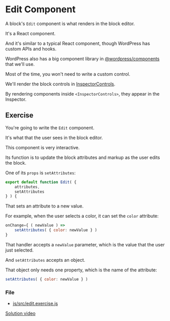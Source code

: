 # Edit Component

A block's `Edit` component is what renders in the block editor.

It's a React component.

And it's similar to a typical React component, though WordPress has custom APIs and hooks.

WordPress also has a big component library in [@wordpress/components](https://github.com/WordPress/gutenberg/tree/trunk/packages/components) that we'll use.

Most of the time, you won't need to write a custom control.

We'll render the block controls in [InspectorControls](https://github.com/WordPress/gutenberg/tree/57da3c91a166d917a2a9de98177be9c3dfe07ee5/packages/block-editor/src/components/inspector-controls).

By rendering components inside `<InspectorControls>`, they appear in the Inspector.

## Exercise

You're going to write the `Edit` component.

It's what that the user sees in the block editor.

This component is very interactive.

Its function is to update the block attributes and markup as the user edits the block.

One of its `props` is `setAttributes`:

```jsx
export default function Edit( {
    attributes,
    setAttributes
} ) {
```

That sets an attribute to a new value.

For example, when the user selects a color, it can set the `color` attribute:

```jsx
onChange={ ( newValue ) =>
	setAttributes( { color: newValue } )
}
```

That handler accepts a `newValue` parameter, which is the value that the user just selected.

And `setAttributes` accepts an object.

That object only needs one property, which is the name of the attribute:

```jsx
setAttributes( { color: newValue } )
```

### File
- [js/src/edit.exercise.js](js/src/edit.exercise.js)

[Solution video](https://bit.ly/3HJCDVg)
